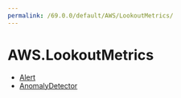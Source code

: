 ```yaml
---
permalink: /69.0.0/default/AWS/LookoutMetrics/
---
```


# AWS.LookoutMetrics



* [Alert](Alert.md)
* [AnomalyDetector](AnomalyDetector.md)
